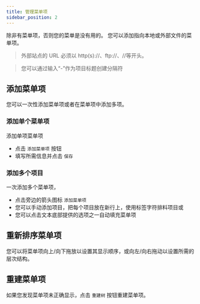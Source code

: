 ```yaml
---
title: 管理菜单项
sidebar_position: 2
---
```


除非有菜单项，否则您的菜单是没有用的。 您可以添加指向本地或外部文件的菜单项。

> 外部站点的 URL 必须以 http(s)://、ftp://、//等开头。

> 您可以通过输入“-”作为项目标题创建分隔符

## 添加菜单项
您可以一次性添加菜单项或者在菜单项中添加多项。

### 添加单个菜单项
添加单项菜单项
* 点击 `添加菜单项` 按钮
* 填写所需信息并点击 `保存`

### 添加多个项目
一次添加多个菜单项，
* 点击旁边的箭头图标 `添加菜单项`
* 您可以手动添加项目，把每个项目放在新行上，使用标签字符排料项目或
* 您可以点击文本底部提供的选项之一自动填充菜单项

## 重新排序菜单项
您可以将菜单项向上/向下拖放以设置其显示顺序，或向左/向右拖动以设置所需的层次结构。

## 重建菜单项
如果您发现菜单项未正确显示，点击 `重建树` 按钮重建菜单项。
